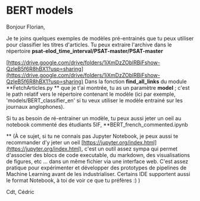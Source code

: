 # BERT models


Bonjour Florian,

Je te joins quelques exemples de modèles pré-entrainés que tu peux utiliser pour classifier les titres d'articles. Tu peux extraire l'archive dans le répertoire **psat-elod_time_interval/PSAT-master/PSAT-master**

[https://drive.google.com/drive/folders/1iXmDzZOblRBiFshow-QzIeB5f6R8hBX1?usp=sharing](https://drive.google.com/drive/folders/1iXmDzZOblRBiFshow-QzIeB5f6R8hBX1?usp=sharing)
Dans la fonction **find_all_links** du module **FetchArticles.py ** que je t'ai montrée, tu as un paramètre **model** ; c'est le path relatif vers le répertoire contenant le modèle (ici par exemple,  'models/BERT_classifier_en' si tu veux utiliser le modèle entrainé sur les journaux anglophones).

Si tu as besoin de ré-entrainer un modèle, tu peux aussi jeter un oeil au notebook commenté des étudiants 5IF, **BERT_french_commented.ipynb

** (À ce sujet, si tu ne connais pas Jupyter Notebook, je peux aussi te recommander d'y jeter un oeil [https://jupyter.org/index.html](https://jupyter.org/index.html), c'est un outil assez sympa qui permet d'associer des blocs de code executable, du markdown, des visualisations de figures, etc ... dans un même fichier via une interface web. C'est assez pratique pour expérimenter et développer des prototypes de pipelines de Machine Learning avant de les industrialiser. Certains IDE supportent aussi le format Notebook, à toi de voir ce que tu préfères :) )

Cdt,
Cédric

